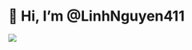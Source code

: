 # 👋 Hi, I’m @LinhNguyen411

<img src="https://github-readme-stats.vercel.app/api?username=LinhNguyen411&hide=contribs,prs"/>
